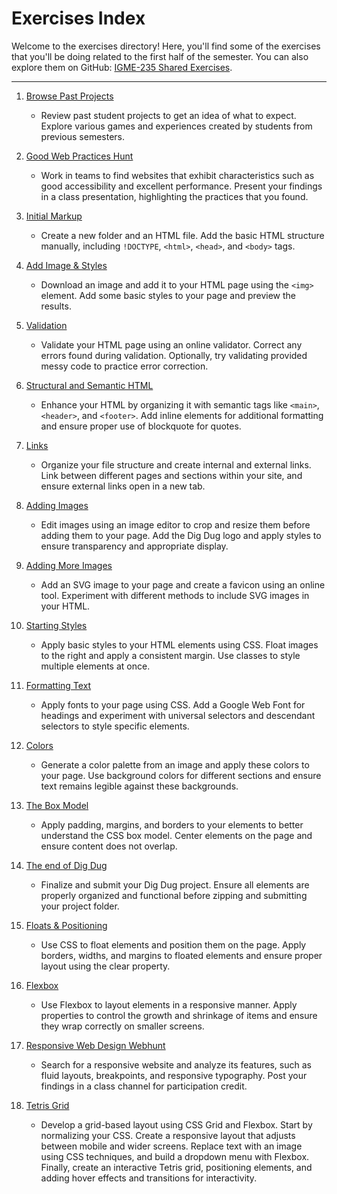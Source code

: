 # Exercises Index

Welcome to the exercises directory! Here, you'll find some of the exercises that you'll be doing related to the first half of the semester. You can also explore them on GitHub: [IGME-235 Shared Exercises](https://github.com/rit-igm-web/igme-235-shared/tree/main/exercises). 

---

1. [Browse Past Projects](past-projects.md)
    - Review past student projects to get an idea of what to expect. Explore various games and experiences created by students from previous semesters.

2. [Good Web Practices Hunt](good-web-practices.md)
    - Work in teams to find websites that exhibit characteristics such as good accessibility and excellent performance. Present your findings in a class presentation, highlighting the practices that you found.

3. [Initial Markup](./exercises/initial-markup.html)
    - Create a new folder and an HTML file. Add the basic HTML structure manually, including `!DOCTYPE`, `<html>`, `<head>`, and `<body>` tags.

4. [Add Image & Styles](./exercises/image-styles.html)
    - Download an image and add it to your HTML page using the `<img>` element. Add some basic styles to your page and preview the results.

5. [Validation](./exercises/validation.html)
    - Validate your HTML page using an online validator. Correct any errors found during validation. Optionally, try validating provided messy code to practice error correction.

6. [Structural and Semantic HTML](./exercises/semantic-html.html)
    - Enhance your HTML by organizing it with semantic tags like `<main>`, `<header>`, and `<footer>`. Add inline elements for additional formatting and ensure proper use of blockquote for quotes.

7. [Links](./exercises/links.html)
    - Organize your file structure and create internal and external links. Link between different pages and sections within your site, and ensure external links open in a new tab.

8. [Adding Images](./exercises/adding-images.html)
    - Edit images using an image editor to crop and resize them before adding them to your page. Add the Dig Dug logo and apply styles to ensure transparency and appropriate display.

9. [Adding More Images](./exercises/adding-more-images.html)
    - Add an SVG image to your page and create a favicon using an online tool. Experiment with different methods to include SVG images in your HTML.

10. [Starting Styles](./exercises/starting-styles.html)
    - Apply basic styles to your HTML elements using CSS. Float images to the right and apply a consistent margin. Use classes to style multiple elements at once.

11. [Formatting Text](./exercises/text.html)
    - Apply fonts to your page using CSS. Add a Google Web Font for headings and experiment with universal selectors and descendant selectors to style specific elements.

12. [Colors](./exercises/colors.html)
    - Generate a color palette from an image and apply these colors to your page. Use background colors for different sections and ensure text remains legible against these backgrounds.

13. [The Box Model](./exercises/box-model.html)
    - Apply padding, margins, and borders to your elements to better understand the CSS box model. Center elements on the page and ensure content does not overlap.

14. [The end of Dig Dug](./exercises/end-of-digdug.html)
    - Finalize and submit your Dig Dug project. Ensure all elements are properly organized and functional before zipping and submitting your project folder.

15. [Floats & Positioning](./exercises/floats-positioning.html)
    - Use CSS to float elements and position them on the page. Apply borders, widths, and margins to floated elements and ensure proper layout using the clear property.

16. [Flexbox](./exercises/flexbox.html)
    - Use Flexbox to layout elements in a responsive manner. Apply properties to control the growth and shrinkage of items and ensure they wrap correctly on smaller screens.

17. [Responsive Web Design Webhunt](./exercises/rwd-webhunt.html)
    - Search for a responsive website and analyze its features, such as fluid layouts, breakpoints, and responsive typography. Post your findings in a class channel for participation credit.

18. [Tetris Grid](./exercises/tetris-grid.html)
    - Develop a grid-based layout using CSS Grid and Flexbox. Start by normalizing your CSS. Create a responsive layout that adjusts between mobile and wider screens. Replace text with an image using CSS techniques, and build a dropdown menu with Flexbox. Finally, create an interactive Tetris grid, positioning elements, and adding hover effects and transitions for interactivity.

